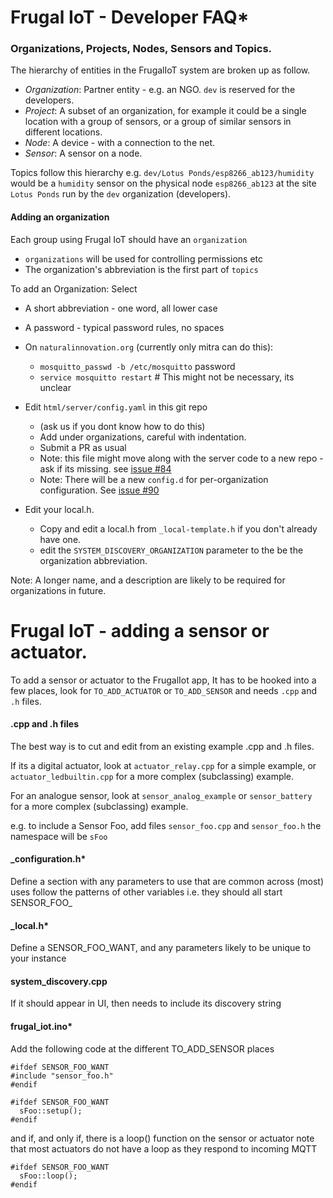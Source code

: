 # Frugal IoT - Developer FAQ*

### Organizations, Projects, Nodes, Sensors and Topics.
The hierarchy of entities in the FrugalIoT system are broken up as follow.
* _Organization_: Partner entity - e.g. an NGO.  `dev` is reserved for the developers.
* _Project_: A subset of an organization, for example it could be a single location with a group of sensors, or a group of similar sensors in different locations.
* _Node_: A device - with a connection to the net.
* _Sensor_: A sensor on a node.

Topics follow this hierarchy e.g. `dev/Lotus Ponds/esp8266_ab123/humidity` would be a `humidity` sensor on the physical node
`esp8266_ab123` at the site `Lotus Ponds` run by the `dev` organization (developers). 

#### Adding an organization

Each group using Frugal IoT should have an `organization`
- `organizations` will be used for controlling permissions etc
- The organization's abbreviation is the first part of `topics`

To add an Organization: Select
* A short abbreviation - one word, all lower case
* A password - typical password rules, no spaces
  
* On `naturalinnovation.org` (currently only mitra can do this):
  * `mosquitto_passwd -b /etc/mosquitto` <organization abbreviation> password
  * `service mosquitto restart`   # This might not be necessary, its unclear

* Edit `html/server/config.yaml` in this git repo
  * (ask us if you dont know how to do this)
  * Add under organizations, careful with indentation.
  * Submit a PR as usual
  * Note: this file might move along with the server code to a new repo - ask if its missing. see [issue #84](https://github.com/mitra42/frugal-iot/issues/84)
  * Note: There will be a new `config.d` for per-organization configuration. See [issue #90](https://github.com/mitra42/frugal-iot/issues/90)
* Edit your local.h.
  * Copy and edit a local.h from `_local-template.h` if you don't already have one.
  * edit the `SYSTEM_DISCOVERY_ORGANIZATION` parameter to the be the organization abbreviation.

Note: A longer name, and a description are likely to be required for organizations in future.

# Frugal IoT - adding a sensor or actuator.

To add a sensor or actuator to the FrugalIot app, 
It has to be hooked into a few places, look for `TO_ADD_ACTUATOR` or `TO_ADD_SENSOR` and needs `.cpp` and `.h` files.

#### .cpp and .h files

The best way is to cut and edit from an existing example .cpp and .h files.

If its a digital actuator, look at `actuator_relay.cpp` for a simple example, 
or `actuator_ledbuiltin.cpp` for a more complex (subclassing) example.

For an analogue sensor, look at `sensor_analog_example` 
or `sensor_battery` for a more complex (subclassing) example.

e.g. to include a Sensor Foo, add files `sensor_foo.cpp` and `sensor_foo.h`
the namespace will be `sFoo`

#### _configuration.h*
Define a section with any parameters to use that are common across (most) uses
  follow the patterns of other variables i.e. they should all start SENSOR_FOO_

#### _local.h*
Define a SENSOR_FOO_WANT, and any parameters likely to be unique to your instance
  
#### system_discovery.cpp
If it should appear in UI, then needs to include its discovery string

#### frugal_iot.ino*
Add the following code at the different TO_ADD_SENSOR places
```
#ifdef SENSOR_FOO_WANT
#include "sensor_foo.h"
#endif
```
```
#ifdef SENSOR_FOO_WANT
  sFoo::setup();
#endif
```
and if, and only if, there is a loop() function on the sensor or actuator
note that most actuators do not have a loop as they respond to incoming MQTT
```
#ifdef SENSOR_FOO_WANT
  sFoo::loop();
#endif
```


